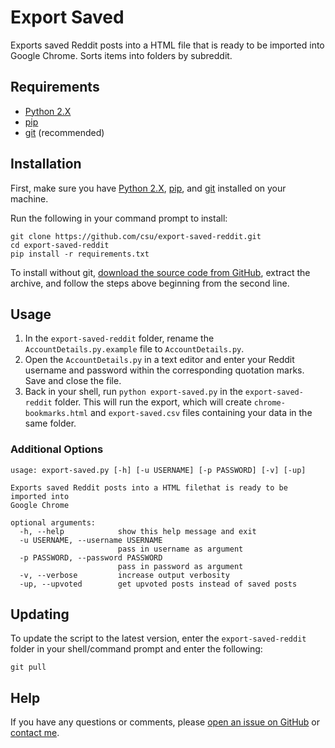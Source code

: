 # Export Saved
Exports saved Reddit posts into a HTML file that is ready to be imported into Google Chrome. Sorts items into folders by subreddit.

## Requirements
* [Python 2.X](https://www.python.org/downloads/)
* [pip](https://pip.pypa.io/en/stable/installing/)
* [git](https://git-scm.com/book/en/v2/Getting-Started-Installing-Git) (recommended)

## Installation
First, make sure you have [Python 2.X](https://www.python.org/downloads/), [pip](https://pip.pypa.io/en/stable/installing/), and [git](https://git-scm.com/book/en/v2/Getting-Started-Installing-Git) installed on your machine.

Run the following in your command prompt to install:

    git clone https://github.com/csu/export-saved-reddit.git
    cd export-saved-reddit
    pip install -r requirements.txt

To install without git, [download the source code from GitHub](https://github.com/csu/export-saved-reddit/archive/master.zip), extract the archive, and follow the steps above beginning from the second line.

## Usage
1. In the `export-saved-reddit` folder, rename the `AccountDetails.py.example` file to `AccountDetails.py`.
2. Open the `AccountDetails.py` in a text editor and enter your Reddit username and password within the corresponding quotation marks. Save and close the file.
3. Back in your shell, run `python export-saved.py` in the `export-saved-reddit` folder. This will run the export, which will create `chrome-bookmarks.html` and `export-saved.csv` files containing your data in the same folder.

### Additional Options

    usage: export-saved.py [-h] [-u USERNAME] [-p PASSWORD] [-v] [-up]

    Exports saved Reddit posts into a HTML filethat is ready to be imported into
    Google Chrome

    optional arguments:
      -h, --help            show this help message and exit
      -u USERNAME, --username USERNAME
                            pass in username as argument
      -p PASSWORD, --password PASSWORD
                            pass in password as argument
      -v, --verbose         increase output verbosity
      -up, --upvoted        get upvoted posts instead of saved posts

## Updating
To update the script to the latest version, enter the `export-saved-reddit` folder in your shell/command prompt and enter the following:

    git pull

## Help
If you have any questions or comments, please [open an issue on GitHub](https://github.com/csu/export-saved-reddit/issues) or [contact me](https://christopher.su/about/).